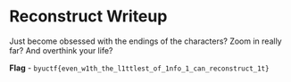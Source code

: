 # Reconstruct Writeup
Just become obsessed with the endings of the characters? Zoom in really far? And overthink your life?

**Flag** - `byuctf{even_w1th_the_l1ttlest_of_1nfo_1_can_reconstruct_1t}`